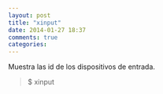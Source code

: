 ```yaml
---
layout: post
title: "xinput"
date: 2014-01-27 18:37
comments: true
categories: 
---
```

Muestra las id de los dispositivos de entrada.

>$ xinput

